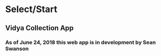 # Select/Start

## Vidya Collection App

### As of June 24, 2018 this web app is in development by Sean Swanson
